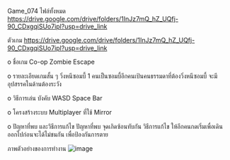 Game_074
ไฟล์ทั้งหมด https://drive.google.com/drive/folders/1InJz7mQ_hZ_UQfj-90_CDxgqiSUo7ipl?usp=drive_link

ตัวเกม https://drive.google.com/drive/folders/1InJz7mQ_hZ_UQfj-90_CDxgqiSUo7ipl?usp=drive_link

o ชื่อเกม Co-op Zombie Escape

o รายละเอียดเกมสั้น ๆ วิ่งหนีซอมบี้ 1 คนเป็นซอมบี้อีกคนเป้นคนธรรมดาที่ต้องวิ่งหนีซอมบี้ จะมีอุปสรรคในด้านต้องระวัง

o วิธีการเล่น บังคับ WASD Space Bar 

o โครงสร้างระบบ Multiplayer ที่ใช้ Mirror

o ปัญหาที่พบ และวิธีการแก้ไข ปัญหาที่พบ จุดเกิดซ้อนทับกัน วิธีการแก้ไข ให้อีกคนกดเริ่มเพื่อเดินออกไปก่อนจะได้ไม่ชนกัน เพื่อป้องกันการตาย

ภาพตัวอย่างของการทำงาน
![image](https://github.com/user-attachments/assets/cd190721-39b8-4e99-97f8-edd3d05a140f)

